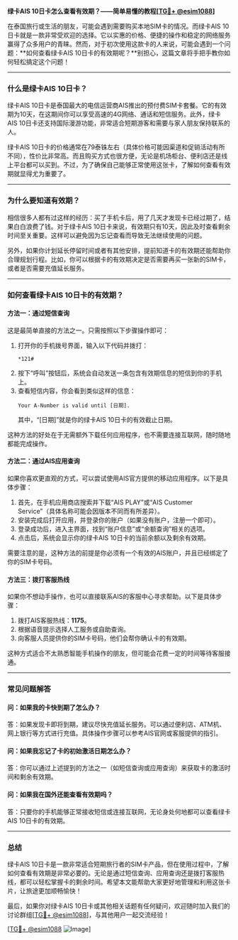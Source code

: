 **绿卡AIS 10日卡怎么查看有效期？——简单易懂的教程[[TG💪+ @esim1088](https://t.me/s/esim1088)]**

在泰国旅行或生活的朋友，可能会遇到需要购买本地SIM卡的情况。而绿卡AIS 10日卡就是一款非常受欢迎的选择。它以实惠的价格、便捷的操作和稳定的网络服务赢得了众多用户的青睐。然而，对于初次使用这款卡的人来说，可能会遇到一个问题：**如何查看绿卡AIS 10日卡的有效期呢？**别担心，这篇文章将手把手教你如何轻松搞定这个问题！

---

### **什么是绿卡AIS 10日卡？**

绿卡AIS 10日卡是泰国最大的电信运营商AIS推出的预付费SIM卡套餐。它的有效期为10天，在这期间你可以享受高速的4G网络、通话和短信服务。此外，绿卡AIS 10日卡还支持国际漫游功能，非常适合短期游客和需要与家人朋友保持联系的人。

绿卡AIS 10日卡的价格通常在79泰铢左右（具体价格可能因渠道和促销活动有所不同），性价比非常高。而且购买方式也很方便，无论是机场柜台、便利店还是线上平台都可以买到。不过，为了确保自己能够正常使用这张卡，了解如何查看有效期就显得尤为重要了。

---

### **为什么要知道有效期？**

相信很多人都有过这样的经历：买了手机卡后，用了几天才发现卡已经过期了，结果白白浪费了钱。对于绿卡AIS 10日卡来说，有效期只有10天，因此及时查看剩余时间至关重要。这样可以避免因为忘记查看而导致无法继续使用的问题。

另外，如果你计划延长停留时间或者有其他安排，提前知道卡的有效期还能帮助你合理规划行程。比如，你可以根据卡的有效期决定是否需要再买一张新的SIM卡，或者是否需要充值延长服务。

---

### **如何查看绿卡AIS 10日卡的有效期？**

#### **方法一：通过短信查询**
这是最简单直接的方法之一。只需按照以下步骤操作即可：

1. 打开你的手机拨号界面，输入以下代码并拨打：
   ```
   *121#
   ```
2. 按下“呼叫”按钮后，系统会自动发送一条包含有效期信息的短信到你的手机上。
3. 查看短信内容，你会看到类似这样的信息：
   ```
   Your A-Number is valid until [日期].
   ```
   其中，“[日期]”就是你的绿卡AIS 10日卡的有效截止日期。

这种方法的好处在于无需额外下载任何应用程序，也不需要连接互联网，随时随地都能完成操作。

#### **方法二：通过AIS应用查询**
如果你喜欢更直观的方式，可以尝试使用AIS官方提供的移动应用程序。以下是具体步骤：

1. 首先，在手机应用商店搜索并下载“AIS PLAY”或“AIS Customer Service”（具体名称可能会因版本不同而有所差异）。
2. 安装完成后打开应用，并登录你的账户（如果没有账户，注册一个即可）。
3. 登录成功后，进入主界面，找到“账户信息”或“余额查询”相关的选项。
4. 点击后，系统会显示你的绿卡AIS 10日卡的当前余额以及剩余有效期。

需要注意的是，这种方法的前提是你必须有一个有效的AIS账户，并且已经绑定了你的SIM卡号码。

#### **方法三：拨打客服热线**
如果你不想动手操作，也可以直接联系AIS的客服中心寻求帮助。以下是具体步骤：

1. 拨打AIS客服热线：**1175**。
2. 根据语音提示选择人工服务或自助查询。
3. 向客服人员提供你的SIM卡号码，他们会帮你确认卡的有效期。

这种方式适合不太熟悉智能手机操作的朋友，但可能会花费一定的时间等待客服接通。

---

### **常见问题解答**

#### **问：如果我的卡快到期了怎么办？**
答：如果发现卡即将到期，建议尽快充值延长服务。可以通过便利店、ATM机、网上银行等方式进行充值。具体操作步骤可以参考AIS官网或客服提供的指引。

#### **问：如果我忘记了卡的初始激活日期怎么办？**
答：你可以通过上述提到的方法之一（如短信查询或应用查询）来获取卡的激活时间和剩余有效期。

#### **问：如果我在国外还能查看有效期吗？**
答：只要你的手机能够正常接收短信或连接互联网，无论身处何地都可以查看绿卡AIS 10日卡的有效期。

---

### **总结**

绿卡AIS 10日卡是一款非常适合短期旅行者的SIM卡产品，但在使用过程中，了解如何查看有效期是非常必要的。无论是通过短信查询、应用查询还是拨打客服热线，都可以轻松掌握卡的剩余时间。希望本文能帮助大家更好地管理和利用这张卡片，让旅途更加顺畅愉快！

最后，如果你对绿卡AIS 10日卡或其他相关话题有任何疑问，欢迎随时加入我们的讨论群组[[TG💪+ @esim1088](https://t.me/s/esim1088)]，与其他用户一起交流经验！ 

[[TG💪+ @esim1088](https://t.me/s/esim1088) ![Image](https://i.postimg.cc/4NQfJmqS/Snipaste-2025-05-13-00-14-12.png)]